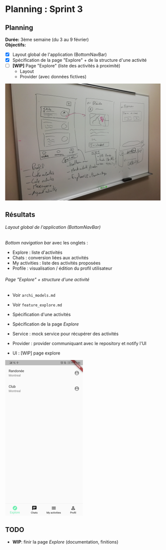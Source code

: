 # Planning : Sprint 3

## Planning

**Durée:** 3ème semaine (du 3 au 9 février)  
**Objectifs:**
- [x] Layout global de l'application (BottomNavBar)
- [x] Spécification de la page "Explore" + de la structure d'une activité
- [ ] **[WIP]** Page "Explore" (liste des activités à proximité)
    - Layout
    - Provider (avec données fictives)

<div style="width:500px">

![](src/sprint3_1.jpg)

</div>

## Résultats

###### Layout global de l'application (BottomNavBar)

*Bottom navigation bar* avec les onglets :
- Explore : liste d'activités
- Chats : conversion liées aux activités
- My activities : liste des activités proposées
- Profile : visualisation / édition du profil utilisateur


######  Page "Explore" + structure d'une activité
- Voir `archi_models.md`
- Voir `feature_explore.md`

- Spécification d'une activités
- Spécification de la page *Explore*
- Service : mock service pour récupérer des activités
- Provider : provider communiquant avec le repository et notify l'UI
- UI : [WIP] page explore


<div style="width:250px">

![](src/screen4.jpg)

</div>

## TODO
- **WIP**: finir la page *Explore* (documentation, finitions)
